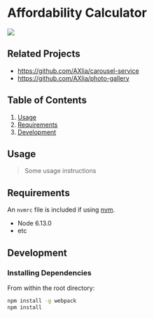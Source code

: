 # Affordability Calculator

![](/public/static/Affordability.gif)

## Related Projects

  - https://github.com/AXlia/carousel-service
  - https://github.com/AXlia/photo-gallery

## Table of Contents

1. [Usage](#Usage)
1. [Requirements](#requirements)
1. [Development](#development)

## Usage

> Some usage instructions

## Requirements

An `nvmrc` file is included if using [nvm](https://github.com/creationix/nvm).

- Node 6.13.0
- etc

## Development

### Installing Dependencies

From within the root directory:

```sh
npm install -g webpack
npm install
```

